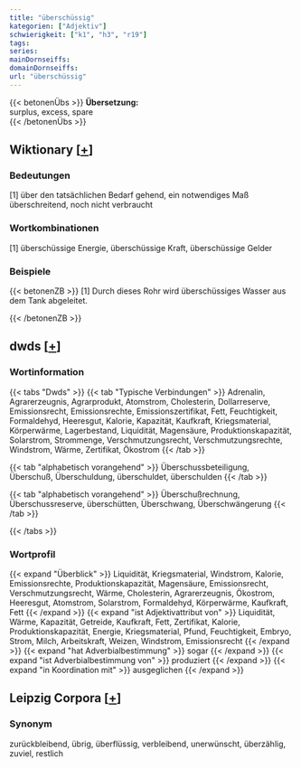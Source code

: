 ```yaml
---
title: "überschüssig"
kategorien: ["Adjektiv"]
schwierigkeit: ["k1", "h3", "r19"]
tags:
series:
mainDornseiffs:
domainDornseiffs:
url: "überschüssig"
---
```


{{< betonenÜbs >}}
**Übersetzung:**  
surplus, excess, spare  
{{< /betonenÜbs >}}

## Wiktionary [[+](https://de.wiktionary.org/wiki/überschüssig)]

### Bedeutungen
[1] über den tatsächlichen Bedarf gehend, ein notwendiges Maß überschreitend, noch nicht verbraucht  

### Wortkombinationen
[1] überschüssige Energie, überschüssige Kraft, überschüssige Gelder  

### Beispiele
{{< betonenZB >}}
[1] Durch dieses Rohr wird überschüssiges Wasser aus dem Tank abgeleitet.  

{{< /betonenZB >}}


## dwds [[+](https://www.dwds.de/wb/überschüssig)]

### Wortinformation
{{< tabs "Dwds" >}}
{{< tab "Typische Verbindungen" >}}
Adrenalin, Agrarerzeugnis, Agrarprodukt, Atomstrom, Cholesterin, Dollarreserve, Emissionsrecht, Emissionsrechte, Emissionszertifikat, Fett, Feuchtigkeit, Formaldehyd, Heeresgut, Kalorie, Kapazität, Kaufkraft, Kriegsmaterial, Körperwärme, Lagerbestand, Liquidität, Magensäure, Produktionskapazität, Solarstrom, Strommenge, Verschmutzungsrecht, Verschmutzungsrechte, Windstrom, Wärme, Zertifikat, Ökostrom
{{< /tab >}}

{{< tab "alphabetisch vorangehend" >}}
Überschussbeteiligung, Überschuß, Überschuldung, überschuldet, überschulden
{{< /tab >}}

{{< tab "alphabetisch vorangehend" >}}
Überschußrechnung, Überschussreserve, überschütten, Überschwang, Überschwängerung
{{< /tab >}}

{{< /tabs >}}

### Wortprofil
{{< expand "Überblick" >}} Liquidität, Kriegsmaterial, Windstrom, Kalorie, Emissionsrechte, Produktionskapazität, Magensäure, Emissionsrecht, Verschmutzungsrecht, Wärme, Cholesterin, Agrarerzeugnis, Ökostrom, Heeresgut, Atomstrom, Solarstrom, Formaldehyd, Körperwärme, Kaufkraft, Fett {{< /expand >}}
{{< expand "ist Adjektivattribut von" >}} Liquidität, Wärme, Kapazität, Getreide, Kaufkraft, Fett, Zertifikat, Kalorie, Produktionskapazität, Energie, Kriegsmaterial, Pfund, Feuchtigkeit, Embryo, Strom, Milch, Arbeitskraft, Weizen, Windstrom, Emissionsrecht {{< /expand >}}
{{< expand "hat Adverbialbestimmung" >}} sogar {{< /expand >}}
{{< expand "ist Adverbialbestimmung von" >}} produziert {{< /expand >}}
{{< expand "in Koordination mit" >}} ausgeglichen {{< /expand >}}

## Leipzig Corpora [[+](https://corpora.uni-leipzig.de/en/res?word=überschüssig&corpusId=deu_newscrawl-public_2018)]


### Synonym
zurückbleibend, übrig, überflüssig, verbleibend, unerwünscht, überzählig, zuviel, restlich


